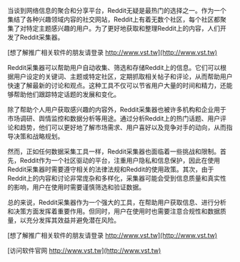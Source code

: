 当谈到网络信息的聚合和分享平台，Reddit无疑是最热门的选择之一。作为一个集结了各种兴趣领域内容的社交网站，Reddit上有着无数个社区，每个社区都聚集了对特定主题感兴趣的用户。为了更好地获取和整理Reddit上的内容，人们开发了Reddit采集器。

[想了解推广相关软件的朋友请登录 http://www.vst.tw](http://www.vst.tw)

Reddit采集器可以帮助用户自动收集、筛选和存储Reddit上的信息。它们可以根据用户设定的关键词、主题或特定社区，定期抓取相关帖子和评论，从而帮助用户快速了解最新的讨论和观点。这种工具不仅可以节省用户大量的时间和精力，还能够帮助他们跟踪特定话题的发展和变化。

除了帮助个人用户获取感兴趣的内容外，Reddit采集器也被许多机构和企业用于市场调研、舆情监控和数据分析等用途。通过分析Reddit上的热门话题、用户评论和趋势，他们可以更好地了解市场需求、用户喜好以及竞争对手的动向，从而指导决策和战略规划。

然而，正如任何数据采集工具一样，Reddit采集器也面临着一些挑战和限制。首先，Reddit作为一个社区驱动的平台，注重用户隐私和信息保护，因此在使用Reddit采集器时需要遵守相关的法律法规和Reddit的使用政策。其次，由于Reddit上的内容和讨论非常庞杂和多样化，采集器可能会受到信息质量和真实性的影响，用户在使用时需要谨慎筛选和验证数据。

总的来说，Reddit采集器作为一个强大的工具，在帮助用户获取信息、进行分析和决策方面发挥着重要作用。但同时，用户在使用时也需要注意合规性和数据质量，以充分发挥其效益并避免潜在风险。

[想了解推广相关软件的朋友请登录 http://www.vst.tw](http://www.vst.tw)


[访问软件官网 http://www.vst.tw](http://www.vst.tw)
